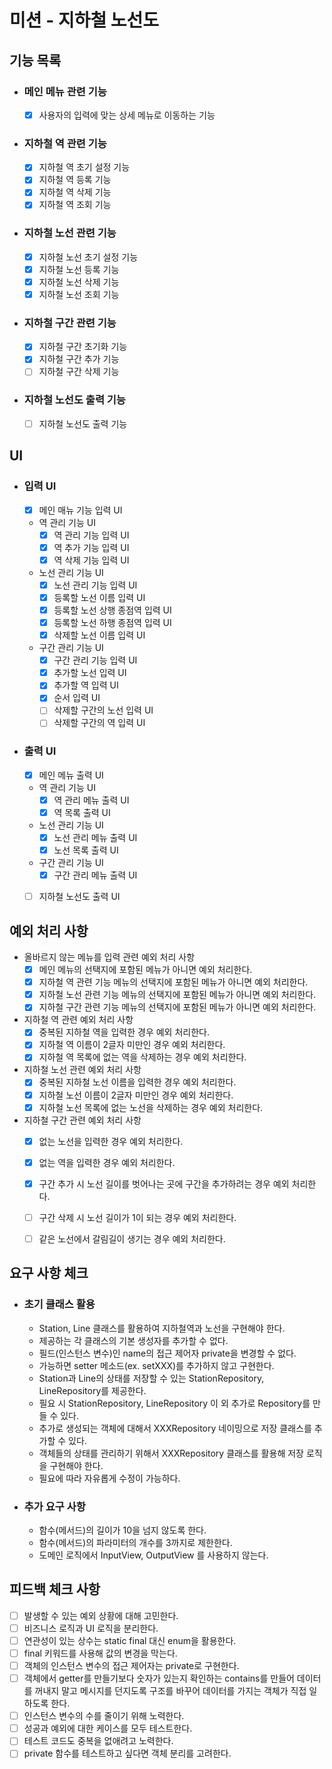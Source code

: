 # 미션 - 지하철 노선도

## 기능 목록

- ### 메인 메뉴 관련 기능
    - [x] 사용자의 입력에 맞는 상세 메뉴로 이동하는 기능 

- ### 지하철 역 관련 기능
    - [x] 지하철 역 초기 설정 기능
    - [x] 지하철 역 등록 기능
    - [x] 지하철 역 삭제 기능
    - [x] 지하철 역 조회 기능

- ### 지하철 노선 관련 기능
    - [x] 지하철 노선 초기 설정 기능
    - [x] 지하철 노선 등록 기능
    - [x] 지하철 노선 삭제 기능
    - [x] 지하철 노선 조회 기능

- ### 지하철 구간 관련 기능
    - [x] 지하철 구간 초기화 기능
    - [x] 지하철 구간 추가 기능
    - [ ] 지하철 구간 삭제 기능

- ### 지하철 노선도 출력 기능
    - [ ] 지하철 노선도 출력 기능


## UI

- ### 입력 UI
    - [x] 메인 매뉴 기능 입력 UI
    - 역 관리 기능 UI
      - [x] 역 관리 기능 입력 UI
      - [x] 역 추가 기능 입력 UI
      - [x] 역 삭제 기능 입력 UI
    - 노선 관리 기능 UI
      - [x] 노선 관리 기능 입력 UI
      - [x] 등록할 노선 이름 입력 UI
      - [x] 등록할 노선 상행 종점역 입력 UI
      - [x] 등록할 노선 하행 종점역 입력 UI
      - [x] 삭제할 노선 이름 입력 UI
    - 구간 관리 기능 UI
      - [x] 구간 관리 기능 입력 UI
      - [x] 추가할 노선 입력 UI
      - [x] 추가할 역 입력 UI
      - [x] 순서 입력 UI
      - [ ] 삭제할 구간의 노선 입력 UI
      - [ ] 삭제할 구간의 역 입력 UI

- ### 출력 UI
    - [x] 메인 메뉴 출력 UI
    - 역 관리 기능 UI
      - [x] 역 관리 메뉴 출력 UI
      - [x] 역 목록 출력 UI
    - 노선 관리 기능 UI
      - [x] 노선 관리 메뉴 출력 UI
      - [x] 노선 목록 출력 UI
    - 구간 관리 기능 UI
      - [x] 구간 관리 메뉴 출력 UI
    - [ ] 지하철 노선도 출력 UI


## 예외 처리 사항

- 올바르지 않는 메뉴를 입력 관련 예외 처리 사항
    - [x] 메인 메뉴의 선택지에 포함된 메뉴가 아니면 예외 처리한다.
    - [x] 지하철 역 관련 기능 메뉴의 선택지에 포함된 메뉴가 아니면 예외 처리한다.
    - [x] 지하철 노선 관련 기능 메뉴의 선택지에 포함된 메뉴가 아니면 예외 처리한다.
    - [x] 지하철 구간 관련 기능 메뉴의 선택지에 포함된 메뉴가 아니면 예외 처리한다.

- 지하철 역 관련 예외 처리 사항
    - [x] 중복된 지하철 역을 입력한 경우 예외 처리한다.
    - [x] 지하철 역 이름이 2글자 미만인 경우 예외 처리한다.
    - [x] 지하철 역 목록에 없는 역을 삭제하는 경우 예외 처리한다.

- 지하철 노선 관련 예외 처리 사항
    - [x] 중복된 지하철 노선 이름을 입력한 경우 예외 처리한다.
    - [x] 지하철 노선 이름이 2글자 미만인 경우 예외 처리한다.
    - [x] 지하철 노선 목록에 없는 노선을 삭제하는 경우 예외 처리한다.

- 지하철 구간 관련 예외 처리 사항
    - [x] 없는 노선을 입력한 경우 예외 처리한다.
    - [x] 없는 역을 입력한 경우 예외 처리한다.
    - [x] 구간 추가 시 노선 길이를 벗어나는 곳에 구간을 추가하려는 경우 예외 처리한다.
    - [ ] 구간 삭제 시 노선 길이가 1이 되는 경우 예외 처리한다.
    - [ ] 같은 노선에서 갈림길이 생기는 경우 예외 처리한다.


## 요구 사항 체크

  - ### 초기 클래스 활용
    - Station, Line 클래스를 활용하여 지하철역과 노선을 구현해야 한다.
    - 제공하는 각 클래스의 기본 생성자를 추가할 수 없다.
    - 필드(인스턴스 변수)인 name의 접근 제어자 private을 변경할 수 없다.
    - 가능하면 setter 메소드(ex. setXXX)를 추가하지 않고 구현한다.
    - Station과 Line의 상태를 저장할 수 있는 StationRepository, LineRepository를 제공한다.
    - 필요 시 StationRepository, LineRepository 이 외 추가로 Repository를 만들 수 있다.
    - 추가로 생성되는 객체에 대해서 XXXRepository 네이밍으로 저장 클래스를 추가할 수 있다.
    - 객체들의 상태를 관리하기 위해서 XXXRepository 클래스를 활용해 저장 로직을 구현해야 한다.
    - 필요에 따라 자유롭게 수정이 가능하다.

- ### 추가 요구 사항
    - 함수(메서드)의 길이가 10을 넘지 않도록 한다.
    - 함수(메서드)의 파라미터의 개수를 3까지로 제한한다.
    - 도메인 로직에서 InputView, OutputView 를 사용하지 않는다.


## 피드백 체크 사항
- [ ] 발생할 수 있는 예외 상황에 대해 고민한다.
- [ ] 비즈니스 로직과 UI 로직을 분리한다.
- [ ] 연관성이 있는 상수는 static final 대신 enum을 활용한다.
- [ ] final 키워드를 사용해 값의 변경을 막는다.
- [ ] 객체의 인스턴스 변수의 접근 제어자는 private로 구현한다.
- [ ] 객체에서 getter를 만들기보다 숫자가 있는지 확인하는 contains를 만들어 데이터를 꺼내지 말고 메시지를 던지도록 구조를 바꾸어 데이터를 가지는 객체가 직접 일하도록 한다.
- [ ] 인스턴스 변수의 수를 줄이기 위해 노력한다.
- [ ] 성공과 예외에 대한 케이스를 모두 테스트한다.
- [ ] 테스트 코드도 중복을 없애려고 노력한다.
- [ ] private 함수를 테스트하고 싶다면 객체 분리를 고려한다.
